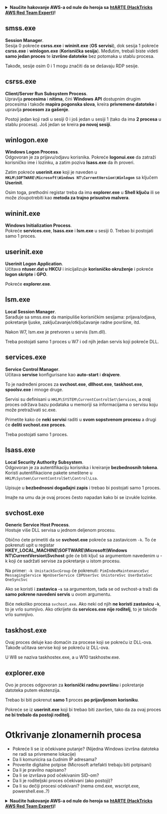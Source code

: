 <details>

<summary><strong>Naučite hakovanje AWS-a od nule do heroja sa</strong> <a href="https://training.hacktricks.xyz/courses/arte"><strong>htARTE (HackTricks AWS Red Team Expert)</strong></a><strong>!</strong></summary>

Drugi načini podrške HackTricks-u:

* Ako želite videti **oglašavanje vaše kompanije na HackTricks-u** ili **preuzeti HackTricks u PDF formatu** proverite [**SUBSCRIPTION PLANS**](https://github.com/sponsors/carlospolop)!
* Nabavite [**zvanični PEASS & HackTricks swag**](https://peass.creator-spring.com)
* Otkrijte [**The PEASS Family**](https://opensea.io/collection/the-peass-family), našu kolekciju ekskluzivnih [**NFT-ova**](https://opensea.io/collection/the-peass-family)
* **Pridružite se** 💬 [**Discord grupi**](https://discord.gg/hRep4RUj7f) ili [**telegram grupi**](https://t.me/peass) ili nas **pratite** na **Twitter-u** 🐦 [**@hacktricks_live**](https://twitter.com/hacktricks_live)**.**
* **Podelite svoje hakovanje trikove slanjem PR-ova na** [**HackTricks**](https://github.com/carlospolop/hacktricks) i [**HackTricks Cloud**](https://github.com/carlospolop/hacktricks-cloud) github repozitorijume.

</details>


## smss.exe

**Session Manager**.\
Sesija 0 pokreće **csrss.exe** i **wininit.exe** (**OS** **servisi**), dok sesija 1 pokreće **csrss.exe** i **winlogon.exe** (**Korisnička** **sesija**). Međutim, trebali biste videti **samo jedan proces** te **izvršne datoteke** bez potomaka u stablu procesa.

Takođe, sesije osim 0 i 1 mogu značiti da se dešavaju RDP sesije.


## csrss.exe

**Client/Server Run Subsystem Process**.\
Upravlja **procesima** i **nitima**, čini **Windows** **API** dostupnim drugim procesima i takođe **mapira pogonska slova**, kreira **privremene datoteke** i upravlja **procesom za gašenje**.

Postoji jedan koji radi u sesiji 0 i još jedan u sesiji 1 (tako da ima **2 procesa** u stablu procesa). Još jedan se kreira **po novoj sesiji**.


## winlogon.exe

**Windows Logon Process**.\
Odgovoran je za prijavu/odjavu korisnika. Pokreće **logonui.exe** da zatraži korisničko ime i lozinku, a zatim poziva **lsass.exe** da ih proveri.

Zatim pokreće **userinit.exe** koji je naveden u **`HKLM\SOFTWARE\Microsoft\Windows NT\CurrentVersion\Winlogon`** sa ključem **Userinit**.

Osim toga, prethodni registar treba da ima **explorer.exe** u **Shell ključu** ili se može zloupotrebiti kao **metoda za trajno prisustvo malvera**.


## wininit.exe

**Windows Initialization Process**. \
Pokreće **services.exe**, **lsass.exe** i **lsm.exe** u sesiji 0. Trebao bi postojati samo 1 proces.


## userinit.exe

**Userinit Logon Application**.\
Učitava **ntuser.dat u HKCU** i inicijalizuje **korisničko okruženje** i pokreće **logon skripte** i **GPO**.

Pokreće **explorer.exe**.


## lsm.exe

**Local Session Manager**.\
Sarađuje sa smss.exe da manipuliše korisničkim sesijama: prijava/odjava, pokretanje ljuske, zaključavanje/otključavanje radne površine, itd.

Nakon W7, lsm.exe je pretvoren u servis (lsm.dll).

Treba postojati samo 1 proces u W7 i od njih jedan servis koji pokreće DLL.


## services.exe

**Service Control Manager**.\
Učitava **servise** konfigurisane kao **auto-start** i **drajvere**.

To je nadređeni proces za **svchost.exe**, **dllhost.exe**, **taskhost.exe**, **spoolsv.exe** i mnoge druge.

Servisi su definisani u `HKLM\SYSTEM\CurrentControlSet\Services`, a ovaj proces održava bazu podataka u memoriji sa informacijama o servisu koju može pretraživati sc.exe.

Primetite kako će **neki servisi** raditi u **svom sopstvenom procesu** a drugi će **deliti svchost.exe proces**.

Treba postojati samo 1 proces.


## lsass.exe

**Local Security Authority Subsystem**.\
Odgovoran je za autentifikaciju korisnika i kreiranje **bezbednosnih tokena**. Koristi autentifikacione pakete smeštene u `HKLM\System\CurrentControlSet\Control\Lsa`.

Upisuje u **bezbednosni događajni zapis** i trebao bi postojati samo 1 proces.

Imajte na umu da je ovaj proces često napadan kako bi se izvukle lozinke.


## svchost.exe

**Generic Service Host Process**.\
Hostuje više DLL servisa u jednom deljenom procesu.

Obično ćete primetiti da se **svchost.exe** pokreće sa zastavicom `-k`. To će pokrenuti upit u registar **HKEY\_LOCAL\_MACHINE\SOFTWARE\Microsoft\Windows NT\CurrentVersion\Svchost** gde će biti ključ sa argumentom navedenim u -k koji će sadržati servise za pokretanje u istom procesu.

Na primer: `-k UnistackSvcGroup` će pokrenuti: `PimIndexMaintenanceSvc MessagingService WpnUserService CDPUserSvc UnistoreSvc UserDataSvc OneSyncSvc`

Ako se koristi i **zastavica `-s`** sa argumentom, tada se od svchost-a traži da **samo pokrene navedeni servis** u ovom argumentu.

Biće nekoliko procesa `svchost.exe`. Ako neki od njih **ne koristi zastavicu `-k`**, to je vrlo sumnjivo. Ako otkrijete da **services.exe nije roditelj**, to je takođe vrlo sumnjivo.


## taskhost.exe

Ovaj proces deluje kao domaćin za procese koji se pokreću iz DLL-ova. Takođe učitava servise koji se pokreću iz DLL-ova.

U W8 se naziva taskhostex.exe, a u W10 taskhostw.exe.


## explorer.exe

Ovo je proces odgovoran za **korisnički radnu površinu** i pokretanje datoteka putem ekstenzija.

Trebao bi biti pokrenut **samo 1** proces **po prijavljenom korisniku**.

Pokreće se iz **userinit.exe** koji bi trebao biti završen, tako da za ovaj proces **ne bi trebalo da postoji roditelj**.


# Otkrivanje zlonamernih procesa

* Pokreće li se iz očekivane putanje? (Nijedna Windows izvršna datoteka ne radi sa privremene lokacije)
* Da li komunicira sa čudnim IP adresama?
* Proverite digitalne potpise (Microsoft artefakti trebaju biti potpisani)
* Da li je pravilno napisano?
* Da li se izvršava pod očekivanim SID-om?
* Da li je roditeljski proces očekivani (ako postoji)?
* Da li su dečiji procesi očekivani? (nema cmd.exe, wscript.exe, powershell.exe..?)


<details>

<summary><strong>Naučite hakovanje AWS-a od nule do heroja sa</strong> <a href="https://training.hacktricks.xyz/courses/arte"><strong>htARTE (HackTricks AWS Red Team Expert)</strong></a><strong>!</strong></summary>

Drugi načini podrške HackTricks-u:

* Ako želite videti **oglašavanje vaše kompanije na HackTricks-u** ili **preuzeti HackTricks u PDF formatu** proverite [**SUBSCRIPTION
